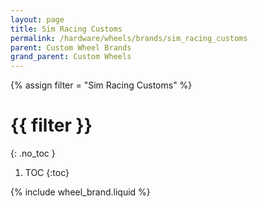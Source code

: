 ```yaml
---
layout: page
title: Sim Racing Customs
permalink: /hardware/wheels/brands/sim_racing_customs
parent: Custom Wheel Brands
grand_parent: Custom Wheels
---
```

{% assign filter = "Sim Racing Customs" %}
# {{ filter }}
{: .no_toc }
1. TOC
{:toc}

{% include wheel_brand.liquid %}
